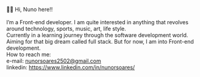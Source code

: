👋👋 Hi, Nuno here!!
<br><br>
I’m a Front-end developer. 
I am quite interested in anything that revolves around technology, sports, music, art, life style. 
<br>
Currently in a learning journey through the software development world. Aiming for that big dream called full stack. But for now, I am into Front-end development.
<br>
 How to reach me:
 <br>
  e-mail: nunorsoares2502@gmail.com
  <br>
  linkedin: https://www.linkedin.com/in/nunorsoares/

<!---
NunoRVVS/NunoRVVS is a ✨ special ✨ repository because its `README.md` (this file) appears on your GitHub profile.
You can click the Preview link to take a look at your changes.
--->
